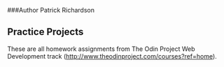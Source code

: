 ###Author
Patrick Richardson

## Practice Projects

These are all homework assignments from The Odin Project Web Development track (http://www.theodinproject.com/courses?ref=home).  
